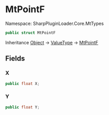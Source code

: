 # MtPointF

Namespace: SharpPluginLoader.Core.MtTypes

```csharp
public struct MtPointF
```

Inheritance [Object](https://docs.microsoft.com/en-us/dotnet/api/System.Object) → [ValueType](https://docs.microsoft.com/en-us/dotnet/api/System.ValueType) → [MtPointF](./SharpPluginLoader.Core.MtTypes.MtPointF.md)

## Fields

### **X**

```csharp
public float X;
```

### **Y**

```csharp
public float Y;
```

